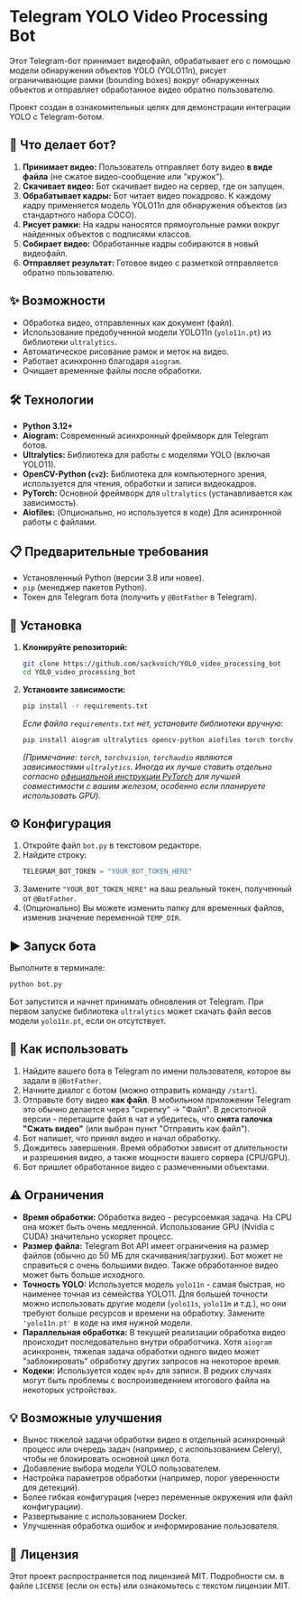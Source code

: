 # Telegram YOLO Video Processing Bot

Этот Telegram-бот принимает видеофайл, обрабатывает его с помощью модели обнаружения объектов YOLO (YOLO11n), рисует ограничивающие рамки (bounding boxes) вокруг обнаруженных объектов и отправляет обработанное видео обратно пользователю.

Проект создан в ознакомительных целях для демонстрации интеграции YOLO с Telegram-ботом.

## 🤖 Что делает бот?

1.  **Принимает видео:** Пользователь отправляет боту видео **в виде файла** (не сжатое видео-сообщение или "кружок").
2.  **Скачивает видео:** Бот скачивает видео на сервер, где он запущен.
3.  **Обрабатывает кадры:** Бот читает видео покадрово. К каждому кадру применяется модель YOLO11n для обнаружения объектов (из стандартного набора COCO).
4.  **Рисует рамки:** На кадры наносятся прямоугольные рамки вокруг найденных объектов с подписями классов.
5.  **Собирает видео:** Обработанные кадры собираются в новый видеофайл.
6.  **Отправляет результат:** Готовое видео с разметкой отправляется обратно пользователю.

## ✨ Возможности

*   Обработка видео, отправленных как документ (файл).
*   Использование предобученной модели YOLO11n (`yolo11n.pt`) из библиотеки `ultralytics`.
*   Автоматическое рисование рамок и меток на видео.
*   Работает асинхронно благодаря `aiogram`.
*   Очищает временные файлы после обработки.

## 🛠 Технологии

*   **Python 3.12+**
*   **Aiogram:** Современный асинхронный фреймворк для Telegram ботов.
*   **Ultralytics:** Библиотека для работы с моделями YOLO (включая YOLO11).
*   **OpenCV-Python (`cv2`):** Библиотека для компьютерного зрения, используется для чтения, обработки и записи видеокадров.
*   **PyTorch:** Основной фреймворк для `ultralytics` (устанавливается как зависимость).
*   **Aiofiles:** (Опционально, но используется в коде) Для асинхронной работы с файлами.

## 📋 Предварительные требования

*   Установленный Python (версии 3.8 или новее).
*   `pip` (менеджер пакетов Python).
*   Токен для Telegram бота (получить у `@BotFather` в Telegram).

## 🚀 Установка

1.  **Клонируйте репозиторий:**
    ```bash
    git clone https://github.com/sackvoich/YOLO_video_processing_bot
    cd YOLO_video_processing_bot
    ```

2.  **Установите зависимости:**
    ```bash
    pip install -r requirements.txt
    ```
    *Если файла `requirements.txt` нет, установите библиотеки вручную:*
    ```bash
    pip install aiogram ultralytics opencv-python aiofiles torch torchvision torchaudio
    ```
    *(Примечание: `torch`, `torchvision`, `torchaudio` являются зависимостями `ultralytics`. Иногда их лучше ставить отдельно согласно [официальной инструкции PyTorch](https://pytorch.org/get-started/locally/) для лучшей совместимости с вашим железом, особенно если планируете использовать GPU).*

## ⚙️ Конфигурация

1.  Откройте файл `bot.py` в текстовом редакторе.
2.  Найдите строку:
    ```python
    TELEGRAM_BOT_TOKEN = "YOUR_BOT_TOKEN_HERE"
    ```
3.  Замените `"YOUR_BOT_TOKEN_HERE"` на ваш реальный токен, полученный от `@BotFather`.
4.  (Опционально) Вы можете изменить папку для временных файлов, изменив значение переменной `TEMP_DIR`.

## ▶️ Запуск бота

Выполните в терминале:

```bash
python bot.py
```

Бот запустится и начнет принимать обновления от Telegram. При первом запуске библиотека `ultralytics` может скачать файл весов модели `yolo11n.pt`, если он отсутствует.

## 💬 Как использовать

1.  Найдите вашего бота в Telegram по имени пользователя, которое вы задали в `@BotFather`.
2.  Начните диалог с ботом (можно отправить команду `/start`).
3.  Отправьте боту видео **как файл**. В мобильном приложении Telegram это обычно делается через "скрепку" -> "Файл". В десктопной версии - перетащите файл в чат и убедитесь, что **снята галочка "Сжать видео"** (или выбран пункт "Отправить как файл").
4.  Бот напишет, что принял видео и начал обработку.
5.  Дождитесь завершения. Время обработки зависит от длительности и разрешения видео, а также мощности вашего сервера (CPU/GPU).
6.  Бот пришлет обработанное видео с размеченными объектами.

## ⚠️ Ограничения

*   **Время обработки:** Обработка видео - ресурсоемкая задача. На CPU она может быть очень медленной. Использование GPU (Nvidia с CUDA) значительно ускоряет процесс.
*   **Размер файла:** Telegram Bot API имеет ограничения на размер файлов (обычно до 50 МБ для скачивания/загрузки). Бот может не справиться с очень большими видео. Также обработанное видео может быть больше исходного.
*   **Точность YOLO:** Используется модель `yolo11n` - самая быстрая, но наименее точная из семейства YOLO11. Для большей точности можно использовать другие модели (`yolo11s`, `yolo11m` и т.д.), но они требуют больше ресурсов и времени на обработку. Замените `'yolo11n.pt'` в коде на имя нужной модели.
*   **Параллельная обработка:** В текущей реализации обработка видео происходит последовательно внутри обработчика. Хотя `aiogram` асинхронен, тяжелая задача обработки одного видео может "заблокировать" обработку других запросов на некоторое время.
*   **Кодеки:** Используется кодек `mp4v` для записи. В редких случаях могут быть проблемы с воспроизведением итогового файла на некоторых устройствах.

## 💡 Возможные улучшения

*   Вынос тяжелой задачи обработки видео в отдельный асинхронный процесс или очередь задач (например, с использованием Celery), чтобы не блокировать основной цикл бота.
*   Добавление выбора модели YOLO пользователем.
*   Настройка параметров обработки (например, порог уверенности для детекций).
*   Более гибкая конфигурация (через переменные окружения или файл конфигурации).
*   Развертывание с использованием Docker.
*   Улучшенная обработка ошибок и информирование пользователя.

## 📄 Лицензия

Этот проект распространяется под лицензией MIT. Подробности см. в файле `LICENSE` (если он есть) или ознакомьтесь с текстом лицензии MIT.
